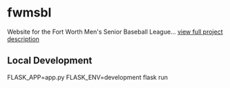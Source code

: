 # fwmsbl
Website for the Fort Worth Men's Senior Baseball League... [view full project description](https://peteb206.github.io/projects/fort-worth-mens-senior-baseball-league-website/)

## Local Development
FLASK_APP=app.py FLASK_ENV=development flask run